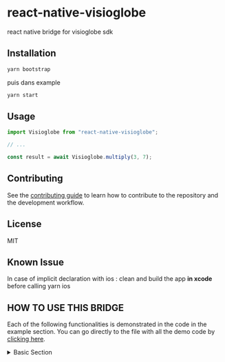 # react-native-visioglobe

react native bridge for visioglobe sdk

## Installation


```sh
yarn bootstrap 
```

puis dans example 
```sh
yarn start
```

## Usage

```js
import Visioglobe from "react-native-visioglobe";

// ...

const result = await Visioglobe.multiply(3, 7);
```

## Contributing

See the [contributing guide](CONTRIBUTING.md) to learn how to contribute to the repository and the development workflow.

## License

MIT

## Known Issue 

In case of implicit declaration with ios : 
clean and build the app <strong>in xcode</strong> before calling yarn ios 

## HOW TO USE THIS BRIDGE

Each of the following functionalities is demonstrated in the code in the example section. You can
go directly to the file with all the demo code by [clicking here](https://github.com/visioglobe-sas/VisioglobeReactNative/blob/main/example/src/App.tsx).

<details>
    <summary> Basic Section </summary>
    \
    This part show you how to load/unload a map.
    \
        <details>
            <summary> Display Props </summary>
            This shows you the minimal props you need to have within the VisioMapView component.\\ 
            If you have trouble getting any of them, please ask us in our [help platform](https://my.visioglobe.com/). \\
            
            More specifically you have :\\
            
                - Map Hash: A string to retrieve your map from our server. Using it will allows the map to be updated every time you are using your map is updated from our editor.
                - Map Secret Code : Your secret code to load the map. 
                - Map Path : If you want to use a local bundle, please indicate his path here. Note that using a local bundle means, updating it manually when the map is modified.
        </details>
        
        <details>
            <summary> Unload Map View </summary>
            If you want to hide the map, you can using unload map view. You do not need to provide any argument.
</details> 
